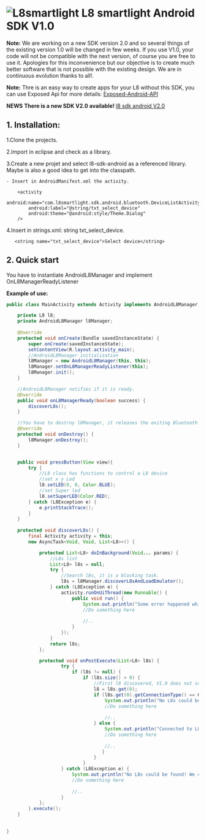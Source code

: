 ![L8smartlight](http://corcheaymedia.com/l8/wp-content/plugins/wp-l8-styles/images/logo.png)
L8 smartlight Android SDK V1.0
=========================

**Note:** 
We are working on a new SDK version 2.0 and so several things of the existing version 1.0 will be changed in few weeks. If you use V1.0, your code will not be compatible with the next version, of course you are free to use it. Apologies for this inconvenience but our objective is to create much better software that is not possible with the existing design. We are in continuous evolution thanks to all!.

**Note:**
Thre is an easy way to create apps for your L8 without this SDK, you can use Exposed Api for more details:  [Exposed-Android-API](https://github.com/l8devteam/Exposed-Android-API)

**NEWS**
**There is a new SDK V2.0 available!** [l8 sdk android V2.0](https://github.com/l8smartlight/l8-sdk-android-V2.0)



## 1. Installation:

1.Clone the projects. 
    
2.Import in eclipse and check as a library.
    
3.Create a new projet and select l8-sdk-android as a referenced library. Maybe is also a good idea to get into the classpath.
    
    - Insert in AndroidManifest.xml the activity.

        <activity
            android:name="com.l8smartlight.sdk.android.bluetooth.DeviceListActivity"
            android:label="@string/txt_select_device"
            android:theme="@android:style/Theme.Dialog" 
        />
 
4.Insert in strings.xml: string txt_select_device.

       <string name="txt_select_device">Select device</string>

	   

## 2. Quick start

You have to instantiate AndroidL8Manager and implement OnL8ManagerReadyListener

**Example of use:**

```java
public class MainActivity extends Activity implements AndroidL8Manager.OnL8ManagerReadyListener{

	private L8 l8;
	private AndroidL8Manager l8Manager;
	
	@Override
	protected void onCreate(Bundle savedInstanceState) {
		super.onCreate(savedInstanceState);
		setContentView(R.layout.activity_main);
		//AndroidL8Manager initialization
		l8Manager = new AndroidL8Manager(this, this);
		l8Manager.setOnL8ManagerReadyListener(this);
		l8Manager.init();
	}

	//AndroidL8Manager notifies if it is ready.
	@Override
	public void onL8ManagerReady(boolean success) {
		discoverL8s();
	}

	//You have to destroy l8Manager, it releases the exiting Bluetooth connection
	@Override
	protected void onDestroy() {
		l8Manager.onDestroy();
	}


	public void pressButton(View view){
		try {
			//L8 class has functions to control a L8 device 
			//set x y Led
			l8.setLED(0, 0, Color.BLUE);
			//set Super led
			l8.setSuperLED(Color.RED);
		} catch (L8Exception e) {
			e.printStackTrace();
		}
	}
	
	protected void discoverL8s() {
		final Activity activity = this;
		new AsyncTask<Void, Void, List<L8>>() {

			protected List<L8> doInBackground(Void... params) {
				//L8s list
				List<L8> l8s = null;
				try {
					//Search l8s, it is a blocking task. 
					l8s = l8Manager.discoverL8sAndLoadEmulator();
				} catch (L8Exception e) {
					activity.runOnUiThread(new Runnable() {
						public void run() {
							System.out.println("Some error happened while discovering L8s! You will not be able to set any light.");
							//Do something here
								
							//..
						}
					});
				}
				return l8s;
			};

			protected void onPostExecute(List<L8> l8s) {
					try {
						if (l8s != null) {
							if (l8s.size() > 0) {
								//First l8 discovered, V1.0 does not support multicontrol.
								l8 = l8s.get(0);
								if (l8s.get(0).getConnectionType() == ConnectionType.RESTful) {
									System.out.println("No L8s could be found! A simul8tor was created for you. You can find it at"+  l8.getConnectionURL());    
									//Do something here
									
									//..
								} else {
									System.out.println("Connected to L8");
									//Do something here
									
									//..
								   }
								}
							}
					} catch (L8Exception e) {
						System.out.println("No L8s could be found! We coldn't create a simul8tor neither... You will not be able to set any light.");
						//Do something here
						
						//..
					}
			};
		}.execute();
	}
	
	
}


```
